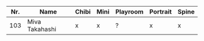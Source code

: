 | Nr. | Name           | Chibi | Mini | Playroom | Portrait | Spine |
| --- | -------------- | ----- | ---- | -------- | -------- | ----- |
| 103 | Miva Takahashi | x     | x    | ?        | x        | x     |
